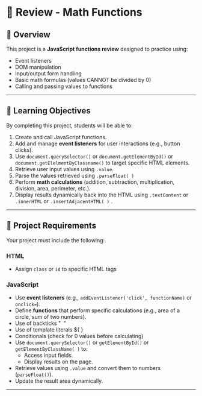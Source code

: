 # 🧮 Review - Math Functions

## 📘 Overview
This project is a **JavaScript functions review** designed to practice using:
- Event listeners  
- DOM manipulation  
- Input/output form handling  
- Basic math formulas (values CANNOT be divided by 0)
- Calling and passing values to functions  

---

## 🎯 Learning Objectives
By completing this project, students will be able to:
1. Create and call JavaScript functions.
2. Add and manage **event listeners** for user interactions (e.g., button clicks).
3. Use `document.querySelector()` or `document.getElementById()` or `document.getElelmentByClassname()` to target specific HTML elements.
4. Retrieve user input values using `.value`.
5. Parse the values retrieved using `.parseFloat( )`
6. Perform **math calculations** (addition, subtraction, multiplication, division, area, perimeter, etc.).
7. Display results dynamically back into the HTML using `.textContent` or `.innerHTML` or `.insertAdjacentHTML( )` .

---

## 🧩 Project Requirements
Your project must include the following:

### HTML
- Assign `class` or `id` to specific HTML tags 

### JavaScript
- Use **event listeners** (e.g., `addEventListener('click', functionName)` or `onclick=`).
- Define **functions** that perform specific calculations (e.g., area of a circle, sum of two numbers).
- Use of backticks "` `"
- Use of template literals ${ }
- Conditionals (check for 0 values before calculating)
- Use `document.querySelector()` or `getElementById()` or `getElementByClassName( )` to:
  - Access input fields.
  - Display results on the page.
- Retrieve values using `.value` and convert them to numbers (`parseFloat()`).
- Update the result area dynamically.

---
